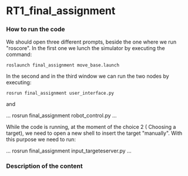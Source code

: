 # RT1_final_assignment

### How to run the code
We should open three different prompts, beside the one where we run "roscore". In the first one we lunch the simulator by executing the command:
```
roslaunch final_assignment move_base.launch
```
In the second and in the third window we can run the two nodes by executing:
```
rosrun final_assignment user_interface.py
```
 and
 
...
rosrun final_assignment robot_control.py
...

While the code is running, at the moment of the choice 2 ( Choosing a target), we need to open a new shell to insert the target "manually". With this purpose we need to run:

...
rosrun final_assignment input_targeteserver.py
...


### Description of the content


